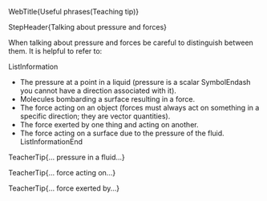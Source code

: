 WebTitle{Useful phrases(Teaching tip)}

StepHeader{Talking about pressure and forces}

When talking about pressure and forces be careful to distinguish between them. It is helpful to refer to:

ListInformation
- The pressure at a point in a liquid (pressure is a scalar SymbolEndash you cannot have a direction associated with it).
- Molecules bombarding a surface resulting in a force.
- The force acting on an object (forces must always act on something in a specific direction; they are vector quantities).
- The force exerted by one thing and acting on another.
- The force acting on a surface due to the pressure of the fluid.
ListInformationEnd

TeacherTip{&hellip; pressure in a fluid&hellip;}

TeacherTip{&hellip; force acting on&hellip;}

TeacherTip{&hellip; force exerted by&hellip;}

 
 
